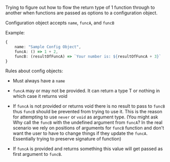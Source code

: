 Trying to figure out how to flow the return type of 1 function through to another when functions are passed as options to a configuration object.

Configuration object accepts `name`, `funcA`, and `funcB`

Example:
```typescript
{
    name: "Sample Config Object",
    funcA: () => 1 + 2,
    funcB: (resultOfFuncA) => `Your number is: ${resultOfFuncA + 3}`
}
```

Rules about config objects:
- Must always have a `name`
- `funcA` may or may not be provided. It can return a type T or nothing in which case it returns void
- If `funcA` is not provided or returns void there is no result to pass to `funcB` thus `funcB` should be prevented from trying to use it. This is the reason for attempting to use `never` or `void` as argument type.
  (You might ask Why call the `funcB` with the undefined argument from `funcA`? In the real scenario we rely on positions of arguments for `funcB` function and don't want the user to have to change things if they update the `funcA`. Essentially trying to preserve signature of function)

- If `funcA` is provided and returns something this value will get passed as first argument to `funcB`.